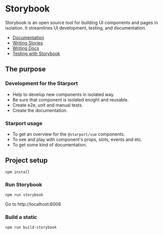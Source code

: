 # Storybook

Storybook is an open source tool for building UI components and pages in isolation. It streamlines UI development, testing, and documentation.

- [Documentation](https://storybook.js.org/docs/vue/get-started/introduction)
- [Writing Stories](https://storybook.js.org/docs/vue/writing-stories/introduction)
- [Writing Docs](https://storybook.js.org/docs/vue/writing-docs/introduction)
- [Testing with Storybook](https://storybook.js.org/docs/vue/workflows/testing-with-storybook)

## The purpose

### Development for the Starport

- Help to develop new components in isolated way.
- Be sure that component is isolated enoght and reusable.
- Create e2e, unit and manual tests.
- Create the documentation.

### Starport usage

- To get an overview for the `@starport/vue` components.
- To see and play with component's props, slots, events and etc.
- To get some kind of documentation.


## Project setup

```
npm install
```

### Run Storybook
```
npm run storybook
```
Go to http://localhost:6006 

### Build a static
```
npm run build-storybook
```
